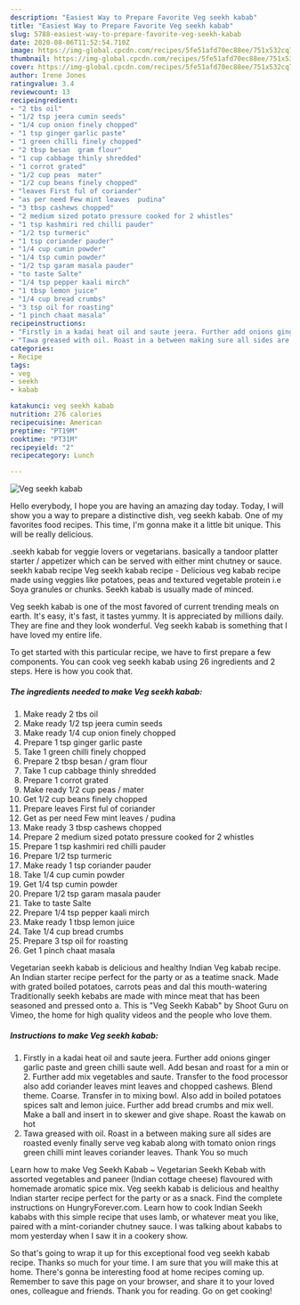```yaml
---
description: "Easiest Way to Prepare Favorite Veg seekh kabab"
title: "Easiest Way to Prepare Favorite Veg seekh kabab"
slug: 5788-easiest-way-to-prepare-favorite-veg-seekh-kabab
date: 2020-08-06T11:52:54.710Z
image: https://img-global.cpcdn.com/recipes/5fe51afd70ec88ee/751x532cq70/veg-seekh-kabab-recipe-main-photo.jpg
thumbnail: https://img-global.cpcdn.com/recipes/5fe51afd70ec88ee/751x532cq70/veg-seekh-kabab-recipe-main-photo.jpg
cover: https://img-global.cpcdn.com/recipes/5fe51afd70ec88ee/751x532cq70/veg-seekh-kabab-recipe-main-photo.jpg
author: Irene Jones
ratingvalue: 3.4
reviewcount: 13
recipeingredient:
- "2 tbs oil"
- "1/2 tsp jeera cumin seeds"
- "1/4 cup onion finely chopped"
- "1 tsp ginger garlic paste"
- "1 green chilli finely chopped"
- "2 tbsp besan  gram flour"
- "1 cup cabbage thinly shredded"
- "1 corrot grated"
- "1/2 cup peas  mater"
- "1/2 cup beans finely chopped"
- "leaves First ful of coriander"
- "as per need Few mint leaves  pudina"
- "3 tbsp cashews chopped"
- "2 medium sized potato pressure cooked for 2 whistles"
- "1 tsp kashmiri red chilli pauder"
- "1/2 tsp turmeric"
- "1 tsp coriander pauder"
- "1/4 cup cumin powder"
- "1/4 tsp cumin powder"
- "1/2 tsp garam masala pauder"
- "to taste Salte"
- "1/4 tsp pepper kaali mirch"
- "1 tbsp lemon juice"
- "1/4 cup bread crumbs"
- "3 tsp oil for roasting"
- "1 pinch chaat masala"
recipeinstructions:
- "Firstly in a kadai heat oil and saute jeera. Further add onions ginger garlic paste and green chilli saute well. Add besan and roast for a min or 2. Further add mix vegetables and saute. Transfer to the food processor also add coriander leaves mint leaves and chopped cashews. Blend theme. Coarse. Transfer in to mixing bowl. Also add in boiled potatoes spices salt and lemon juice. Further add bread crumbs and mix well. Make a ball and insert in to skewer and give shape. Roast the kawab on hot"
- "Tawa greased with oil. Roast in a between making sure all sides are roasted evenly finally serve veg kabab along with tomato onion rings green chilli mint leaves coriander leaves. Thank You so much"
categories:
- Recipe
tags:
- veg
- seekh
- kabab

katakunci: veg seekh kabab 
nutrition: 276 calories
recipecuisine: American
preptime: "PT19M"
cooktime: "PT31M"
recipeyield: "2"
recipecategory: Lunch

---
```



![Veg seekh kabab](https://img-global.cpcdn.com/recipes/5fe51afd70ec88ee/751x532cq70/veg-seekh-kabab-recipe-main-photo.jpg)

Hello everybody, I hope you are having an amazing day today. Today, I will show you a way to prepare a distinctive dish, veg seekh kabab. One of my favorites food recipes. This time, I'm gonna make it a little bit unique. This will be really delicious.

.seekh kabab for veggie lovers or vegetarians. basically a tandoor platter starter / appetizer which can be served with either mint chutney or sauce. seekh kabab recipe Veg seekh kabab recipe - Delicious veg kabab recipe made using veggies like potatoes, peas and textured vegetable protein i.e Soya granules or chunks. Seekh kabab is usually made of minced.

Veg seekh kabab is one of the most favored of current trending meals on earth. It's easy, it's fast, it tastes yummy. It is appreciated by millions daily. They are fine and they look wonderful. Veg seekh kabab is something that I have loved my entire life.


To get started with this particular recipe, we have to first prepare a few components. You can cook veg seekh kabab using 26 ingredients and 2 steps. Here is how you cook that.

<!--inarticleads1-->

##### The ingredients needed to make Veg seekh kabab:

1. Make ready 2 tbs oil
1. Make ready 1/2 tsp jeera cumin seeds
1. Make ready 1/4 cup onion finely chopped
1. Prepare 1 tsp ginger garlic paste
1. Take 1 green chilli finely chopped
1. Prepare 2 tbsp besan / gram flour
1. Take 1 cup cabbage thinly shredded
1. Prepare 1 corrot grated
1. Make ready 1/2 cup peas / mater
1. Get 1/2 cup beans finely chopped
1. Prepare leaves First ful of coriander
1. Get as per need Few mint leaves / pudina
1. Make ready 3 tbsp cashews chopped
1. Prepare 2 medium sized potato pressure cooked for 2 whistles
1. Prepare 1 tsp kashmiri red chilli pauder
1. Prepare 1/2 tsp turmeric
1. Make ready 1 tsp coriander pauder
1. Take 1/4 cup cumin powder
1. Get 1/4 tsp cumin powder
1. Prepare 1/2 tsp garam masala pauder
1. Take to taste Salte
1. Prepare 1/4 tsp pepper kaali mirch
1. Make ready 1 tbsp lemon juice
1. Take 1/4 cup bread crumbs
1. Prepare 3 tsp oil for roasting
1. Get 1 pinch chaat masala


Vegetarian seekh kabab is delicious and healthy Indian Veg kabab recipe. An Indian starter recipe perfect for the party or as a teatime snack. Made with grated boiled potatoes, carrots peas and dal this mouth-watering Traditionally seekh kebabs are made with mince meat that has been seasoned and pressed onto a. This is &#34;Veg Seekh Kabab&#34; by Shoot Guru on Vimeo, the home for high quality videos and the people who love them. 

<!--inarticleads2-->

##### Instructions to make Veg seekh kabab:

1. Firstly in a kadai heat oil and saute jeera. Further add onions ginger garlic paste and green chilli saute well. Add besan and roast for a min or 2. Further add mix vegetables and saute. Transfer to the food processor also add coriander leaves mint leaves and chopped cashews. Blend theme. Coarse. Transfer in to mixing bowl. Also add in boiled potatoes spices salt and lemon juice. Further add bread crumbs and mix well. Make a ball and insert in to skewer and give shape. Roast the kawab on hot
1. Tawa greased with oil. Roast in a between making sure all sides are roasted evenly finally serve veg kabab along with tomato onion rings green chilli mint leaves coriander leaves. Thank You so much


Learn how to make Veg Seekh Kabab ~ Vegetarian Seekh Kebab with assorted vegetables and paneer (Indian cottage cheese) flavoured with homemade aromatic spice mix. Veg seekh kabab is delicious and healthy Indian starter recipe perfect for the party or as a snack. Find the complete instructions on HungryForever.com. Learn how to cook Indian Seekh kababs with this simple recipe that uses lamb, or whatever meat you like, paired with a mint-coriander chutney sauce. I was talking about kababs to mom yesterday when I saw it in a cookery show. 

So that's going to wrap it up for this exceptional food veg seekh kabab recipe. Thanks so much for your time. I am sure that you will make this at home. There's gonna be interesting food at home recipes coming up. Remember to save this page on your browser, and share it to your loved ones, colleague and friends. Thank you for reading. Go on get cooking!
